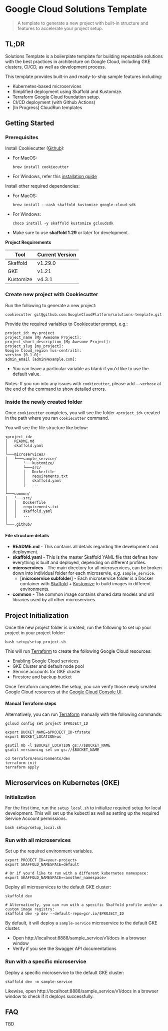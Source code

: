 # Google Cloud Solutions Template

> A template to generate a new project with built-in structure and features
> to accelerate your project setup. 

## TL;DR

Solutions Template is a boilerplate template for building repeatable 
solutions with the best practices in architecture on Google Cloud, including GKE 
clusters, CI/CD, as well as development process.

This template provides built-in and ready-to-ship sample features including:
* Kubernetes-based microservices 
* Simplified deployment using Skaffold and Kustomize.
* Terraform Google Cloud foundation setup.
* CI/CD deployment (with Github Actions)
* [In Progress] CloudRun templates

## Getting Started

### Prerequisites

Install Cookiecutter ([Github](https://github.com/cookiecutter/cookiecutter)):
- For MacOS:
  ```
  brew install cookiecutter
  ```

- For Windows, refer this [installation guide](https://cookiecutter.readthedocs.io/en/latest/installation.html#install-cookiecutter)

Install other required dependencies:

- For MacOS:
  ```
  brew install --cask skaffold kustomize google-cloud-sdk
  ```

- For Windows:
  ```
  choco install -y skaffold kustomize gcloudsdk
  ```

* Make sure to use __skaffold 1.29__ or later for development.

**Project Requirements**

| Tool  | Current Version  |
|---|---|
| Skaffold  | v1.29.0  |
| GKE  | v1.21  |
| Kustomize  | v4.3.1  |

### Create new project with Cookiecutter

Run the following to generate a new project:
```
cookiecutter git@github.com:GoogleCloudPlatform/solutions-template.git
```

Provide the required variables to Cookiecutter prompt, e.g.:
```
project_id: my-project
project_name [My Awesome Project]:
project_short_description [My Awesome Project]:
project_slug [my_project]:
Google Cloud_region [us-central1]:
version [0.1.0]:
admin_email [admin@example.com]:
```
- You can leave a particular variable as blank if you'd like to use the default value.

Notes: If you run into any issues with `cookiecutter`, please add `--verbose` at
the end of the command to show detailed errors.

### Inside the newly created folder

Once `cookiecutter` completes, you will see the folder `<project_id>` created in
the path where you ran `cookiecutter` command.

You will see the file structure like below:
```
<project_id>
│   README.md
│   skaffold.yaml
│
└───microservices/
│   └───sample_service/
│       └───kustomize/
│       └───src/
│       │   Dockerfile
│       │   requirements.txt
│       │   skaffold.yaml
│       │   ...
│
└───common/
│   └───src/
│   │   Dockerfile
│   │   requirements.txt
│   │   skaffold.yaml
│   │   ...
│
└───.github/

```
#### File structure details

- **README.md** - This contains all details regarding the development and deployment.
- **skaffold.yaml** - This is the master Skaffold YAML file that defines how everything is built and deployed, depending on different profiles.
- **microservices** - The main directory for all microservices, can be broken down into individual folder for each microservie, e.g. `sample_service`.
  - [**microservice subfolder**] - Each microservice folder is a Docker container with [Skaffold](https://skaffold.dev/) + [Kustomize](https://kustomize.io/) to build images in different environments.
- **common** - The common image contains shared data models and util libraries used by all other microservices.

## Project Initialization

Once the new project folder is created, run the following to set up your project in your project folder:
```
bash setup/setup_project.sh
```

This will run [Terraform](https://www.terraform.io/) to create the following Google Cloud resources:
- Enabling Google Cloud services
- GKE Cluster and default node pool
- Service accounts for GKE cluster
- Firestore and backup bucket

Once Terraform completes the setup, you can verify those newly created Google Cloud resources at the [Google Cloud Console UI](https://console.developers.google.com/).

#### Manual Terraform steps

Alternatively, you can run [Terraform](https://www.terraform.io/) manually with the following commands:
```
gcloud config set project $PROJECT_ID

export BUCKET_NAME=$PROJECT_ID-tfstate
export BUCKET_LOCATION=us

gsutil mb -l $BUCKET_LOCATION gs://$BUCKET_NAME
gsutil versioning set on gs://$BUCKET_NAME

cd terraform/environments/dev
terraform init
terraform apply
```

## Microservices on Kubernetes (GKE)

### Initialization

For the first time, run the `setup_local.sh` to initialize required setup for local development. This will set up the kubectl as well as setting up the required Service Account permissions.

```
bash setup/setup_local.sh
```

### Run with all microservices

Set up the required environment variables.
```
export PROJECT_ID=<your-project>
export SKAFFOLD_NAMESPACE=default

# Or if you'd like to run with a different kubernetes namespace:
export SKAFFOLD_NAMESPACE=<another_namespace>
```

Deploy all microservices to the default GKE cluster:

```
skaffold dev

# Alternatively, you can run with a specific Skaffold profile and/or a custom image registry:
skaffold dev -p dev --default-repo=gcr.io/$PROJECT_ID
```

By default, it will deploy a `sample-service` microservice to the default GKE cluster.
- Open http://localhost:8888/sample_service/v1/docs in a browser window
- Verify if you see the Swagger API documentations

### Run with a specific microservice

Deploy a specific microservice to the default GKE cluster:

```
skaffold dev -m sample-service
```

Likewise, open http://localhost:8888/sample_service/v1/docs in a browser window to check if it deploys successfully.

## FAQ

TBD
